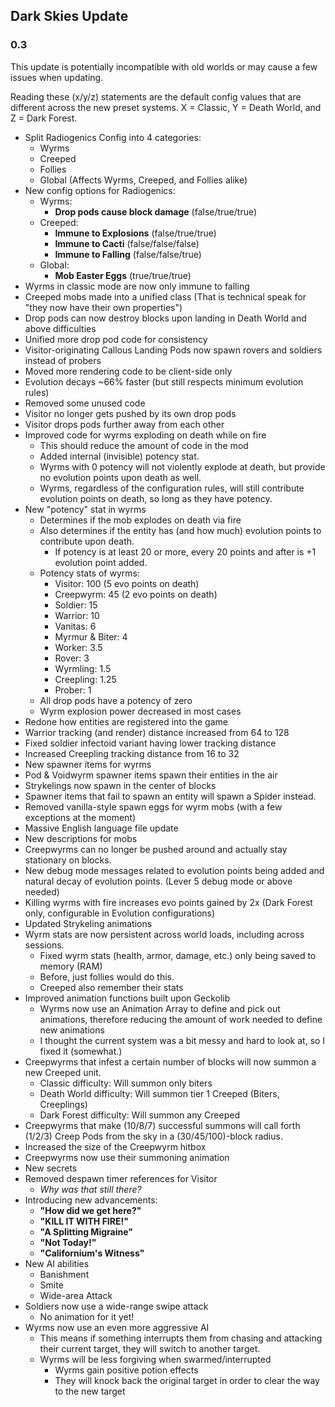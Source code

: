 ## Dark Skies Update
### 0.3

This update is potentially incompatible with old worlds or may cause a few issues when updating.

Reading these (x/y/z) statements are the default config values that are different across the new preset systems. X = Classic, Y = Death World, and Z = Dark Forest.

- Split Radiogenics Config into 4 categories:
  - Wyrms
  - Creeped
  - Follies
  - Global (Affects Wyrms, Creeped, and Follies alike)
- New config options for Radiogenics:
  - Wyrms:
    - **Drop pods cause block damage** (false/true/true)
  - Creeped:
    - **Immune to Explosions** (false/true/true)
    - **Immune to Cacti** (false/false/false)
    - **Immune to Falling** (false/false/true)
  - Global:
    - **Mob Easter Eggs** (true/true/true)
- Wyrms in classic mode are now only immune to falling
- Creeped mobs made into a unified class (That is technical speak for "they now have their own properties")
- Drop pods can now destroy blocks upon landing in Death World and above difficulties
- Unified more drop pod code for consistency
- Visitor-originating Callous Landing Pods now spawn rovers and soldiers instead of probers
- Moved more rendering code to be client-side only
- Evolution decays ~66% faster (but still respects minimum evolution rules)
- Removed some unused code
- Visitor no longer gets pushed by its own drop pods
- Visitor drops pods further away from each other
- Improved code for wyrms exploding on death while on fire
  - This should reduce the amount of code in the mod
  - Added internal (invisible) potency stat.
  - Wyrms with 0 potency will not violently explode at death, but provide no evolution points upon death as well.
  - Wyrms, regardless of the configuration rules, will still contribute evolution points on death, so long as they have potency.
- New "potency" stat in wyrms
  - Determines if the mob explodes on death via fire
  - Also determines if the entity has (and how much) evolution points to contribute upon death.
    - If potency is at least 20 or more, every 20 points and after is +1 evolution point added.
  - Potency stats of wyrms:
    - Visitor: 100 (5 evo points on death)
    - Creepwyrm: 45 (2 evo points on death)
    - Soldier: 15
    - Warrior: 10
    - Vanitas: 6
    - Myrmur & Biter: 4
    - Worker: 3.5
    - Rover: 3
    - Wyrmling: 1.5
    - Creepling: 1.25
    - Prober: 1
  - All drop pods have a potency of zero
  - Wyrm explosion power decreased in most cases
- Redone how entities are registered into the game
- Warrior tracking (and render) distance increased from 64 to 128
- Fixed soldier infectoid variant having lower tracking distance
- Increased Creepling tracking distance from 16 to 32
- New spawner items for wyrms
- Pod & Voidwyrm spawner items spawn their entities in the air
- Strykelings now spawn in the center of blocks
- Spawner items that fail to spawn an entity will spawn a Spider instead.
- Removed vanilla-style spawn eggs for wyrm mobs (with a few exceptions at the moment)
- Massive English language file update
- New descriptions for mobs
- Creepwyrms can no longer be pushed around and actually stay stationary on blocks.
- New debug mode messages related to evolution points being added and natural decay of evolution points. (Lever 5 debug mode or above needed)
- Killing wyrms with fire increases evo points gained by 2x (Dark Forest only, configurable in Evolution configurations)
- Updated Strykeling animations
- Wyrm stats are now persistent across world loads, including across sessions.
  - Fixed wyrm stats (health, armor, damage, etc.) only being saved to memory (RAM)
  - Before, just follies would do this.
  - Creeped also remember their stats
- Improved animation functions built upon Geckolib
  - Wyrms now use an Animation Array to define and pick out animations, therefore reducing the amount of work needed to define new animations
  - I thought the current system was a bit messy and hard to look at, so I fixed it (somewhat.)
- Creepwyrms that infest a certain number of blocks will now summon a new Creeped unit.
  - Classic difficulty: Will summon only biters
  - Death World difficulty: Will summon tier 1 Creeped (Biters, Creeplings)
  - Dark Forest difficulty: Will summon any Creeped
- Creepwyrms that make (10/8/7) successful summons will call forth (1/2/3) Creep Pods from the sky in a (30/45/100)-block radius.
- Increased the size of the Creepwyrm hitbox
- Creepwyrms now use their summoning animation
- New secrets
- Removed despawn timer references for Visitor
  - *Why was that still there?*
- Introducing new advancements:
  - **"How did we get here?"** 
  - **"KILL IT WITH FIRE!"**
  - **"A Splitting Migraine"**
  - **"Not Today!"**
  - **"Californium's Witness"**
- New AI abilities
  - Banishment
  - Smite
  - Wide-area Attack
- Soldiers now use a wide-range swipe attack
  - No animation for it yet!
- Wyrms now use an even more aggressive AI
  - This means if something interrupts them from chasing and attacking their current target, they will switch to another target.
  - Wyrms will be less forgiving when swarmed/interrupted
    - Wyrms gain positive potion effects
    - They will knock back the original target in order to clear the way to the new target